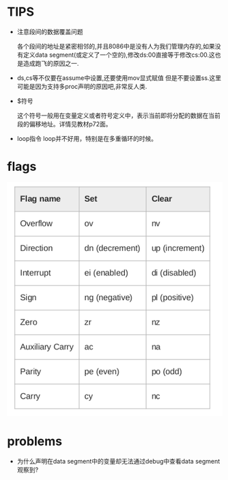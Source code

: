# TIPS

* 注意段间的数据覆盖问题

   各个段间的地址是紧密相邻的,并且8086中是没有人为我们管理内存的,如果没有定义data segment(或定义了一个空的),修改ds:00直接等于修改cs:00.这也是造成跑飞的原因之一.


* ds,cs等不仅要在assume中设置,还要使用mov显式赋值 
    但是不要设置ss.这里可能是因为支持多proc声明的原因吧,非常反人类.

* $符号

    这个符号一般用在变量定义或者符号定义中，表示当前即将分配的数据在当前段的偏移地址。详情见教材p72面。

* loop指令
    loop并不好用，特别是在多重循环的时候。

# flags

![](pictures/debug-flags.png)

# problems

* 为什么声明在data segment中的变量却无法通过debug中查看data segment观察到?